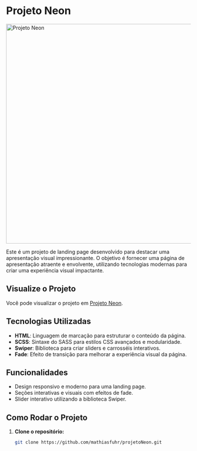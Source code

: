 # Projeto Neon

<img src="https://i.ibb.co/tbK912Z/neon.png" alt="Projeto Neon" width="600"/>

Este é um projeto de landing page desenvolvido para destacar uma apresentação visual impressionante. O objetivo é fornecer uma página de apresentação atraente e envolvente, utilizando tecnologias modernas para criar uma experiência visual impactante.

## Visualize o Projeto

Você pode visualizar o projeto em [Projeto Neon](https://landing-page-neon-2024.netlify.app/).

## Tecnologias Utilizadas

- **HTML**: Linguagem de marcação para estruturar o conteúdo da página.
- **SCSS**: Sintaxe do SASS para estilos CSS avançados e modularidade.
- **Swiper**: Biblioteca para criar sliders e carrosséis interativos.
- **Fade**: Efeito de transição para melhorar a experiência visual da página.

## Funcionalidades

- Design responsivo e moderno para uma landing page.
- Seções interativas e visuais com efeitos de fade.
- Slider interativo utilizando a biblioteca Swiper.

## Como Rodar o Projeto

1. **Clone o repositório:**

   ```bash
   git clone https://github.com/mathiasfuhr/projetoNeon.git
